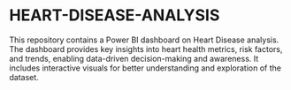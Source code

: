 # HEART-DISEASE-ANALYSIS
This repository contains a Power BI dashboard on Heart Disease analysis. The dashboard provides key insights into heart health metrics, risk factors, and trends, enabling data-driven decision-making and awareness. It includes interactive visuals for better understanding and exploration of the dataset.
